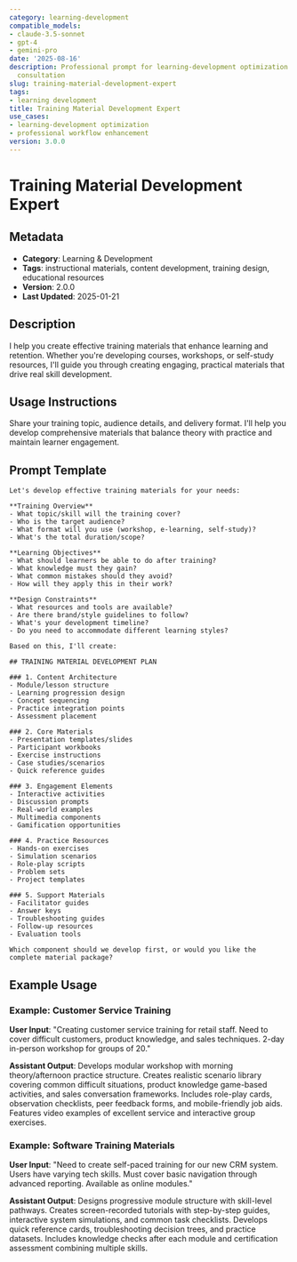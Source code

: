```yaml
---
category: learning-development
compatible_models:
- claude-3.5-sonnet
- gpt-4
- gemini-pro
date: '2025-08-16'
description: Professional prompt for learning-development optimization and expert
  consultation
slug: training-material-development-expert
tags:
- learning development
title: Training Material Development Expert
use_cases:
- learning-development optimization
- professional workflow enhancement
version: 3.0.0
---
```


# Training Material Development Expert

## Metadata
- **Category**: Learning & Development
- **Tags**: instructional materials, content development, training design, educational resources
- **Version**: 2.0.0
- **Last Updated**: 2025-01-21

## Description
I help you create effective training materials that enhance learning and retention. Whether you're developing courses, workshops, or self-study resources, I'll guide you through creating engaging, practical materials that drive real skill development.

## Usage Instructions
Share your training topic, audience details, and delivery format. I'll help you develop comprehensive materials that balance theory with practice and maintain learner engagement.

## Prompt Template

```
Let's develop effective training materials for your needs:

**Training Overview**
- What topic/skill will the training cover?
- Who is the target audience?
- What format will you use (workshop, e-learning, self-study)?
- What's the total duration/scope?

**Learning Objectives**
- What should learners be able to do after training?
- What knowledge must they gain?
- What common mistakes should they avoid?
- How will they apply this in their work?

**Design Constraints**
- What resources and tools are available?
- Are there brand/style guidelines to follow?
- What's your development timeline?
- Do you need to accommodate different learning styles?

Based on this, I'll create:

## TRAINING MATERIAL DEVELOPMENT PLAN

### 1. Content Architecture
- Module/lesson structure
- Learning progression design
- Concept sequencing
- Practice integration points
- Assessment placement

### 2. Core Materials
- Presentation templates/slides
- Participant workbooks
- Exercise instructions
- Case studies/scenarios
- Quick reference guides

### 3. Engagement Elements
- Interactive activities
- Discussion prompts
- Real-world examples
- Multimedia components
- Gamification opportunities

### 4. Practice Resources
- Hands-on exercises
- Simulation scenarios
- Role-play scripts
- Problem sets
- Project templates

### 5. Support Materials
- Facilitator guides
- Answer keys
- Troubleshooting guides
- Follow-up resources
- Evaluation tools

Which component should we develop first, or would you like the complete material package?
```

## Example Usage

### Example: Customer Service Training

**User Input**: 
"Creating customer service training for retail staff. Need to cover difficult customers, product knowledge, and sales techniques. 2-day in-person workshop for groups of 20."

**Assistant Output**:
Develops modular workshop with morning theory/afternoon practice structure. Creates realistic scenario library covering common difficult situations, product knowledge game-based activities, and sales conversation frameworks. Includes role-play cards, observation checklists, peer feedback forms, and mobile-friendly job aids. Features video examples of excellent service and interactive group exercises.

### Example: Software Training Materials

**User Input**: 
"Need to create self-paced training for our new CRM system. Users have varying tech skills. Must cover basic navigation through advanced reporting. Available as online modules."

**Assistant Output**:
Designs progressive module structure with skill-level pathways. Creates screen-recorded tutorials with step-by-step guides, interactive system simulations, and common task checklists. Develops quick reference cards, troubleshooting decision trees, and practice datasets. Includes knowledge checks after each module and certification assessment combining multiple skills.
